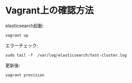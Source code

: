 
# Vagrant上の確認方法
elasticsearch起動:

```shell
vagrant up
```

エラーチェック:

```shell
sudo tail -f  /var/log/elasticsearch/test-cluster.log
```

更新後:

```shell
vagrant provision
```



